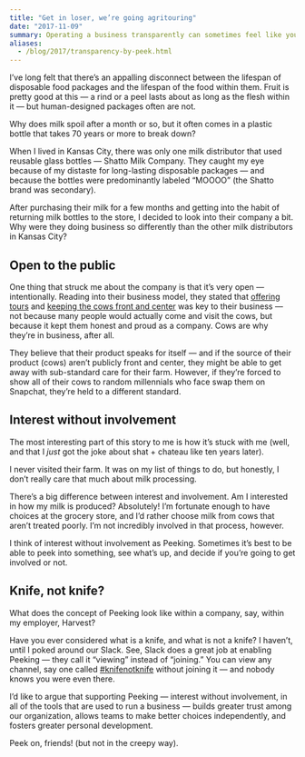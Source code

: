 ```yaml
---
title: "Get in loser, we’re going agritouring"
date: "2017-11-09"
summary: Operating a business transparently can sometimes feel like you’ve got too many cooks in the kitchen — and design by committee rarely results in quality. There’s a big difference between being interested in something and being involved in something — and walking that line can result in openness without a loss in focus.
aliases:
  - /blog/2017/transparency-by-peek.html
---
```


I’ve long felt that there’s an appalling disconnect between the lifespan of disposable food packages and the lifespan of the food within them. Fruit is pretty good at this — a rind or a peel lasts about as long as the flesh within it — but human-designed packages often are not.

Why does milk spoil after a month or so, but it often comes in a plastic bottle that takes 70 years or more to break down?

When I lived in Kansas City, there was only one milk distributor that used reusable glass bottles — Shatto Milk Company. They caught my eye because of my distaste for long-lasting disposable packages — and because the bottles were predominantly labeled “MOOOO” (the Shatto brand was secondary).

After purchasing their milk for a few months and getting into the habit of returning milk bottles to the store, I decided to look into their company a bit. Why were they doing business so differently than the other milk distributors in Kansas City?

## Open to the public

One thing that struck me about the company is that it’s very open — intentionally. Reading into their business model, they stated that [offering tours](http://shattomilk.com/events-tours/) and [keeping the cows front and center](https://www.instagram.com/p/BX-hwTHhFku/) was key to their business — not because many people would actually come and visit the cows, but because it kept them honest and proud as a company. Cows are why they’re in business, after all.

They believe that their product speaks for itself — and if the source of their product (cows) aren’t publicly front and center, they might be able to get away with sub-standard care for their farm. However, if they’re forced to show all of their cows to random millennials who face swap them on Snapchat, they’re held to a different standard.

## Interest without involvement

The most interesting part of this story to me is how it’s stuck with me (well, and that I _just_ got the joke about shat + chateau like ten years later).

I never visited their farm. It was on my list of things to do, but honestly, I don’t really care that much about milk processing.

There’s a big difference between interest and involvement. Am I interested in how my milk is produced? Absolutely! I’m fortunate enough to have choices at the grocery store, and I’d rather choose milk from cows that aren’t treated poorly. I’m not incredibly involved in that process, however.

I think of interest without involvement as Peeking. Sometimes it’s best to be able to peek into something, see what’s up, and decide if you’re going to get involved or not.

## Knife, not knife?

What does the concept of Peeking look like within a company, say, within my employer, Harvest?

Have you ever considered what is a knife, and what is not a knife? I haven’t, until I poked around our Slack. See, Slack does a great job at enabling Peeking — they call it “viewing” instead of “joining.” You can view any channel, say one called [#knifenotknife](peeking-knifenotknife.png) without joining it — and nobody knows you were even there.

I’d like to argue that supporting Peeking — interest without involvement, in all of the tools that are used to run a business — builds greater trust among our organization, allows teams to make better choices independently, and fosters greater personal development.

Peek on, friends! (but not in the creepy way).

